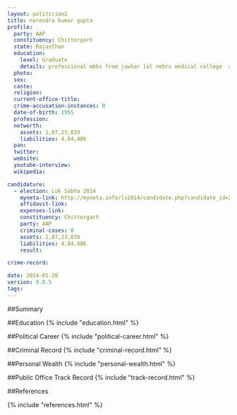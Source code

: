 ```yaml
---
layout: politician2
title: narendra kumar gupta
profile: 
  party: AAP
  constituency: Chittorgarh
  state: Rajasthan
  education: 
    level: Graduate
    details: professional mbbs from jawhar lal nehru medical college  ajmer  rajasthan university in 1976
  photo: 
  sex: 
  caste: 
  religion: 
  current-office-title: 
  crime-accusation-instances: 0
  date-of-birth: 1955
  profession: 
  networth: 
    assets: 1,07,23,839
    liabilities: 4,84,486
  pan: 
  twitter: 
  website: 
  youtube-interview: 
  wikipedia: 

candidature: 
  - election: Lok Sabha 2014
    myneta-link: http://myneta.info/ls2014/candidate.php?candidate_id=2432
    affidavit-link: 
    expenses-link: 
    constituency: Chittorgarh 
    party: AAP
    criminal-cases: 0
    assets: 1,07,23,839
    liabilities: 4,84,486
    result:  

crime-record: 

date: 2014-01-28
version: 0.0.5
tags: 
---
```

##Summary


##Education
{% include "education.html" %}


##Political Career
{% include "political-career.html" %}


##Criminal Record
{% include "criminal-record.html" %}


##Personal Wealth
{% include "personal-wealth.html" %}


##Public Office Track Record
{% include "track-record.html" %}


##References


{% include "references.html" %}